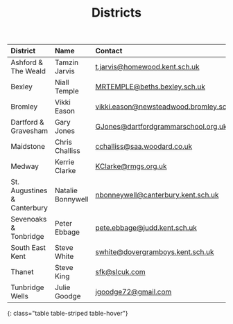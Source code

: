 ﻿---
layout: default
title: Districts
navigation-position: 3
---

| District                      | Name              | Contact                                   |
| :-----                        | :----             | :-----                                    |
| Ashford & The Weald           | Tamzin Jarvis     | t.jarvis@homewood.kent.sch.uk             |
| Bexley                        | Niall Temple      | MRTEMPLE@beths.bexley.sch.uk              |
| Bromley	                    | Vikki Eason       | vikki.eason@newsteadwood.bromley.sch.uk   |
| Dartford & Gravesham	        | Gary Jones        | GJones@dartfordgrammarschool.org.uk       |
| Maidstone	                    | Chris Challiss    | cchalliss@saa.woodard.co.uk               |
| Medway	                    | Kerrie Clarke     | KClarke@rmgs.org.uk                       |
| St. Augustines & Canterbury   | Natalie Bonnywell | nbonneywell@canterbury.kent.sch.uk        |
| Sevenoaks & Tonbridge	        | Peter Ebbage      | pete.ebbage@judd.kent.sch.uk              |
| South East Kent               | Steve White       | swhite@dovergramboys.kent.sch.uk          |
| Thanet	                    | Steve King        | sfk@slcuk.com                             |
| Tunbridge Wells	            | Julie Goodge      | jgoodge72@gmail.com                       |
{: class="table table-striped table-hover"}